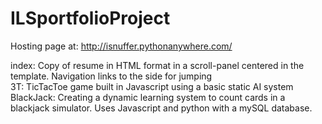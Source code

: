 # ILSportfolioProject

Hosting page at: http://isnuffer.pythonanywhere.com/

index: Copy of resume in HTML format in a scroll-panel centered in the template.  Navigation links to the side for jumping <br>
3T: TicTacToe game built in Javascript using a basic static AI system <br>
BlackJack: Creating a dynamic learning system to count cards in a blackjack simulator.  Uses Javascript and python with a mySQL database. <br>
